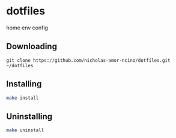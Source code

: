 # dotfiles

home env config

## Downloading

```
git clone https://github.com/nicholas-amor-ncino/dotfiles.git ~/dotfiles
```

## Installing

```sh
make install
```

## Uninstalling

```sh
make uninstall
```

